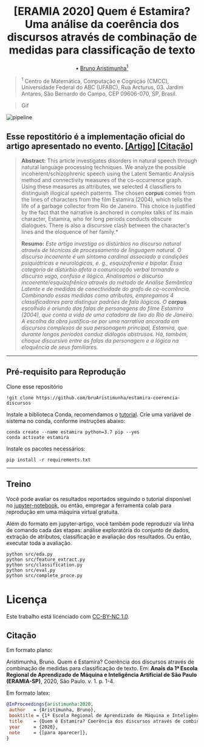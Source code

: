 <h1 align="center">
  <br> [ERAMIA 2020] Quem é Estamira? Uma análise da coerência dos discursos através de combinação de medidas para classificação de texto
  <br>
</h1>
<p align="center">
   • <a href="http://lattes.cnpq.br/7474686706879869">Bruno Aristimunha<sup>1</sup></a> 
</p>

> <sup>1</sup> Centro de Matemática, Computação e Cognição (CMCC), Universidade Federal do ABC (UFABC), Rua Arcturus, 03. Jardim Antares, São Bernardo do Campo, CEP 09606-070, SP, Brasil.


> Gif

![pipeline](https://github.com/bruAristimunha/estamira-coerencia-discursos/raw/master/reports/figures/pipeline.png)


## Esse repostitório é a implementação oficial do artigo apresentado no evento.  [[Artigo]](https://github.com/bruAristimunha/estamira-coerencia-discursos/blob/master/reports/ERAMIA_SP_2020.pdf) [[Citação]](#citação) 


> **Abstract:** This article investigates disorders in natural speech through natural language processing techniques. We analyze the possible incoherent/schizophrenic speech using the Latent Semantic Analysis method and connectivity measures of the co-occurrence graph. Using these measures as attributes, we selected 4 classifiers to distinguish illogical speech patterns. The chosen __corpus__ comes from the lines of characters from the film Estamira (2004), which tells the life of a garbage collector from Rio de Janeiro. This choice is justified by the fact that the narrative is anchored in complex talks of its main character, Estamira, who for long periods conducts obscure dialogues. There is also a discursive clash between the character's lines and the eloquence of her family.*
> 
> **Resumo:** *Este artigo investiga os distúrbios no discurso natural através de técnicas de processamento de linguagem natural. O discurso incoerente é um sintoma cardinal associado a condições psiquiátricas e neurológicas, e. g., esquizofrenia e bipolar. Essa categoria de distúrbio afeta a comunicação verbal tornando o discurso vago, confuso e ilógico. Analisamos o discurso incoerente/esquizofrênico através do método de Análise Semântica Latente e de medidas de conectividade do grafo de co-ocorrência. Combinando essas medidas como atributos, empregamos 4 classificadores para distinguir padrões de fala ilógicos. O __corpus__ escolhido é oriundo das falas de personagens do filme Estamira (2004), que conta a vida de uma catadora de lixo do Rio de Janeiro. A escolha da obra justifica-se por uma narrativa ancorada em discursos complexos de sua personagem principal, Estamira, que durante longos períodos conduz diálogos abstrusos. Há, também, choque discursivo entre as falas da personagem e a lógica na eloquência de seus familiares.*

--------------------

## Pré-requisito para Reprodução

Clone esse repositório

```shell
!git clone https://github.com/bruAristimunha/estamira-coerencia-discursos
```

Instale a biblioteca Conda, recomendamos o [tutorial](https://docs.conda.io/projects/conda/en/latest/user-guide/install/index.html). Crie uma variável de sistema no conda, conforme instruções abaixo:

```shell
conda create --name estamira python=3.7 pip --yes
conda activate estamira
```

Instale os pacotes necessários:

```shell
pip install -r requirements.txt
```
----

## Treino

Você pode avaliar os resultados reportados seguindo o tutorial disponível no [jupyter-notebook](https://github.com/bruAristimunha/estamira-coerencia-discursos/blob/master/notebooks/Quem%20%C3%A9%20Estamira_%20Uma%20an%C3%A1lise%20da%20coer%C3%AAncia%20dos%20discursos%20atrav%C3%A9s%20de%20combina%C3%A7%C3%A3o%20de%20algoritmos%20para%20classifica%C3%A7%C3%A3o%20de%20texto.ipynb), ou então, empregar a ferramenta colab para reprodução em uma máquina virtual gratuita.

Além do formato em jupyter-artigo, você também pode reproduzir via linha de comando cada das etapas: análise exploratória do conjunto de dados, extração de atributos, classificação e avaliação dos resultados. Ou então, executar toda a avaliação.

```
python src/eda.py 
python src/feature_extract.py 
python src/classification.py 
python src/eval.py 
python src/complete_proce.py
```

# Licença
Este trabalho está licenciado com [CC-BY-NC 1.0](LICENSE).

## Citação

Em formato plano:

Aristimunha, Bruno. Quem é Estamira? Coerência dos discursos através de combinação de medidas para classificação de texto. Em: **Anais da 1ª Escola Regional de Aprendizado de Máquina e Inteligência Artificial de São Paulo (ERAMIA-SP)**, 2020, São Paulo. v. 1. p. 1-4. 

Em formato latex:

```bibtex
@InProceedings{aristimunha:2020,
 author   = {Aristimunha, Bruno},
 booktitle = {1ª Escola Regional de Aprendizado de Máquina e Inteligência Artificial de São Paulo (ERAMIA-SP)},
 title    = {Quem é Estamira? Coerência dos discursos através de combinação de medidas para classificação de texto},
 year     = {2020},
 note     = {[para aparecer]},
}
```
